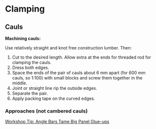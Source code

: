 # Clamping

## Cauls

**Machining cauls:**  

Use relatively straight and knot free construction lumber. Then:

1. Cut to the desired length. Allow extra at the ends for threaded rod for clamping the cauls.
1. Dress both edges.
1. Space the ends of the pair of cauls about 6 mm apart (for 600 mm cauls, so 1:100) with small blocks and screw them together in the middle.
1. Joint or straight line rip the outside edges.
1. Separate the pair.
1. Apply packing tape on the curved edges.

[]()

### Approaches (not cambered cauls)

[Workshop Tip: Angle Bars Tame Big Panel Glue-ups](https://www.finewoodworking.com/2018/04/17/268-workshop-tip-angle-bars-tame-big-panel-glue-ups)
